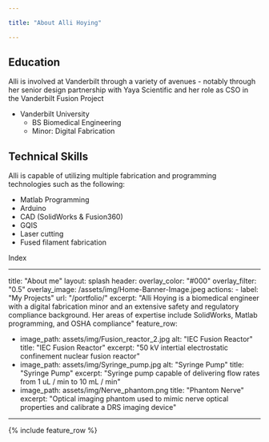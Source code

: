 ```yaml
---

title: "About Alli Hoying"

---
```


## Education

Alli is involved at Vanderbilt through a variety of avenues - notably through her senior design partnership with Yaya Scientific and her role as CSO in the Vanderbilt Fusion Project

* Vanderbilt University
  * BS Biomedical Engineering
  * Minor: Digital Fabrication

## Technical Skills

Alli is capable of utilizing multiple fabrication and programming technologies such as the following:

* Matlab Programming
* Arduino
* CAD (SolidWorks & Fusion360)
* GQIS
* Laser cutting
* Fused filament fabrication


Index

---
title: "About me"
layout: splash
header:
  overlay_color: "#000"
  overlay_filter: "0.5"
  overlay_image: /assets/img/Home-Banner-Image.jpeg
  actions:
    - label: "My Projects"
      url: "/portfolio/"
excerpt: "Alli Hoying is a biomedical engineer with a digital fabrication minor and an extensive safety and regulatory compliance background. Her areas of expertise include SolidWorks, Matlab programming, and OSHA compliance"
feature_row:
  - image_path: assets/img/Fusion_reactor_2.jpg
    alt: "IEC Fusion Reactor"
    title: "IEC Fusion Reactor"
    excerpt: "50 kV intertial electrostatic confinement nuclear fusion reactor"
  - image_path: assets/img/Syringe_pump.jpg
    alt: "Syringe Pump"
    title: "Syringe Pump"
    excerpt: "Syringe pump capable of delivering flow rates from 1 uL / min to 10 mL / min"
  - image_path: assets/img/Nerve_phantom.png
    title: "Phantom Nerve"
    excerpt: "Optical imaging phantom used to mimic nerve optical properties and calibrate a DRS imaging device"
---

{% include feature_row %}

